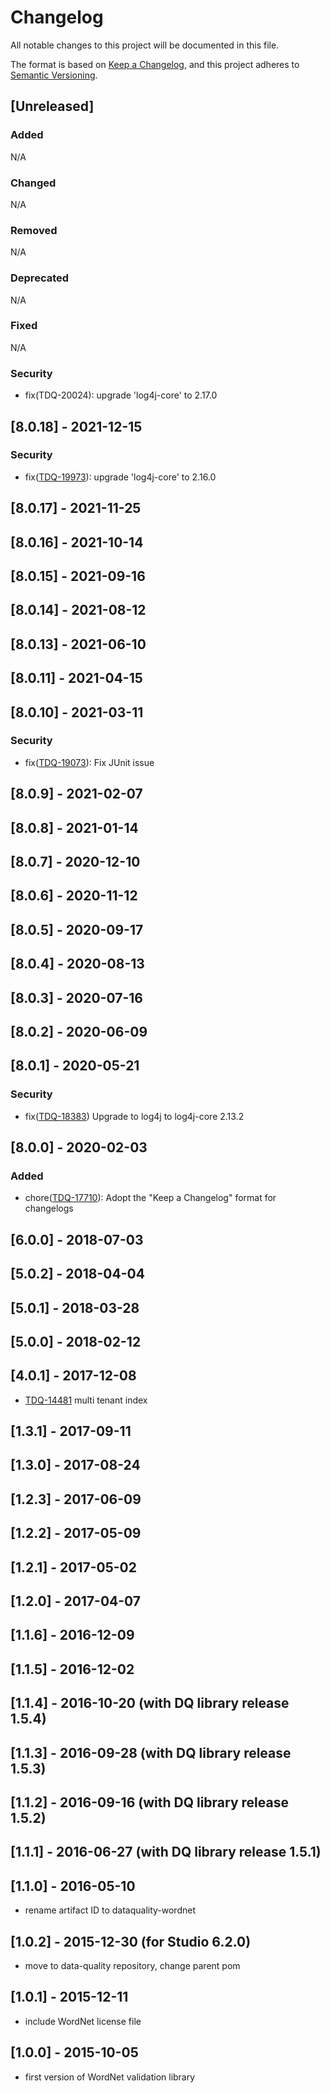 # Changelog
All notable changes to this project will be documented in this file.

The format is based on [Keep a Changelog](https://keepachangelog.com/en/1.0.0/),
and this project adheres to [Semantic Versioning](https://semver.org/spec/v2.0.0.html).

## [Unreleased]
### Added
N/A
### Changed
N/A
### Removed
N/A
### Deprecated
N/A
### Fixed
N/A
### Security
- fix(TDQ-20024): upgrade 'log4j-core' to 2.17.0

## [8.0.18] - 2021-12-15
### Security
- fix([TDQ-19973](https://jira.talendforge.org/browse/TDQ-19973)): upgrade 'log4j-core' to 2.16.0

## [8.0.17] - 2021-11-25

## [8.0.16] - 2021-10-14

## [8.0.15] - 2021-09-16

## [8.0.14] - 2021-08-12

## [8.0.13] - 2021-06-10

## [8.0.11] - 2021-04-15

## [8.0.10] - 2021-03-11
### Security
- fix([TDQ-19073](https://jira.talendforge.org/browse/TDQ-19073)): Fix JUnit issue

## [8.0.9] - 2021-02-07

## [8.0.8] - 2021-01-14

## [8.0.7] - 2020-12-10

## [8.0.6] - 2020-11-12

## [8.0.5] - 2020-09-17

## [8.0.4] - 2020-08-13

## [8.0.3] - 2020-07-16

## [8.0.2] - 2020-06-09

## [8.0.1] - 2020-05-21
### Security
- fix([TDQ-18383](https://jira.talendforge.org/browse/TDQ-18383)) Upgrade to log4j to log4j-core 2.13.2

## [8.0.0] - 2020-02-03
### Added
- chore([TDQ-17710](https://jira.talendforge.org/browse/TDQ-17710)): Adopt the "Keep a Changelog" format for changelogs

## [6.0.0] - 2018-07-03
## [5.0.2] - 2018-04-04
## [5.0.1] - 2018-03-28
## [5.0.0] - 2018-02-12
## [4.0.1] - 2017-12-08
- [TDQ-14481](https://jira.talendforge.org/browse/TDQ-14481) multi tenant index

## [1.3.1] - 2017-09-11
## [1.3.0] - 2017-08-24
## [1.2.3] - 2017-06-09
## [1.2.2] - 2017-05-09
## [1.2.1] - 2017-05-02
## [1.2.0] - 2017-04-07
## [1.1.6] - 2016-12-09
## [1.1.5] - 2016-12-02
## [1.1.4] - 2016-10-20 (with DQ library release 1.5.4)
## [1.1.3] - 2016-09-28 (with DQ library release 1.5.3)
## [1.1.2] - 2016-09-16 (with DQ library release 1.5.2)
## [1.1.1] - 2016-06-27 (with DQ library release 1.5.1)
## [1.1.0] - 2016-05-10
- rename artifact ID to dataquality-wordnet

## [1.0.2] - 2015-12-30 (for Studio 6.2.0)
- move to data-quality repository, change parent pom

## [1.0.1] - 2015-12-11
- include WordNet license file

## [1.0.0] - 2015-10-05
- first version of WordNet validation library
    
